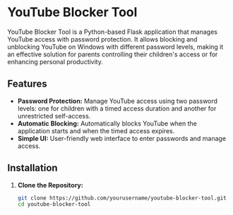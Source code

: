 # YouTube Blocker Tool

YouTube Blocker Tool is a Python-based Flask application that manages YouTube access with password protection. It allows blocking and unblocking YouTube on Windows with different password levels, making it an effective solution for parents controlling their children's access or for enhancing personal productivity.

## Features

- **Password Protection:** Manage YouTube access using two password levels: one for children with a timed access duration and another for unrestricted self-access.
- **Automatic Blocking:** Automatically blocks YouTube when the application starts and when the timed access expires.
- **Simple UI:** User-friendly web interface to enter passwords and manage access.

## Installation

1. **Clone the Repository:**
   ```sh
   git clone https://github.com/yourusername/youtube-blocker-tool.git
   cd youtube-blocker-tool
